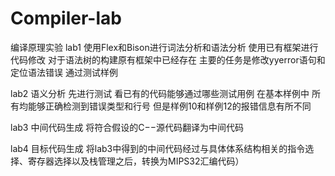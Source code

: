 # Compiler-lab
编译原理实验
lab1 
使用Flex和Bison进行词法分析和语法分析
使用已有框架进行代码修改 对于语法树的构建原有框架中已经存在 主要的任务是修改yyerror语句和定位语法错误 通过测试样例

lab2 
语义分析
先进行测试 看已有的代码能够通过哪些测试用例 在基本样例中 所有均能够正确检测到错误类型和行号 但是样例10和样例12的报错信息有所不同

lab3
中间代码生成
将符合假设的C−−源代码翻译为中间代码

lab4
目标代码生成
将lab3中得到的中间代码经过与具体体系结构相关的指令选择、寄存器选择以及栈管理之后，转换为MIPS32汇编代码）